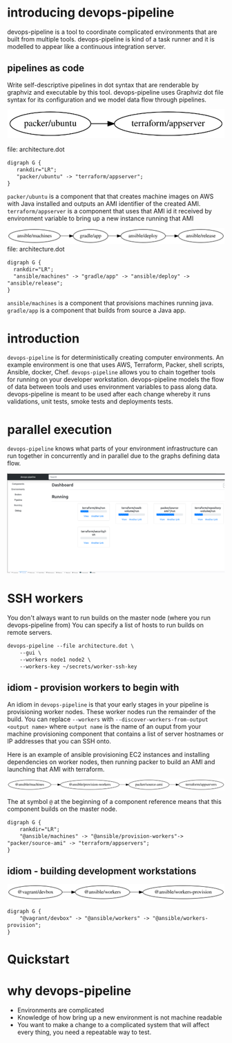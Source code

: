 # introducing devops-pipeline

devops-pipeline is a tool to coordinate complicated environments that are built from multiple tools. devops-pipeline is kind of a task runner and it is modelled to appear like a continuous integration server.

## pipelines as code

Write self-descriptive pipelines in dot syntax that are renderable by graphviz and executable by this tool. devops-pipeline uses Graphviz dot file syntax for its configuration and we model data flow through pipelines.

![](java-server.svg)

file: architecture.dot
```
digraph G {
   rankdir="LR";
   "packer/ubuntu" -> "terraform/appserver";
}
```
`packer/ubuntu` is a component that that creates machine images on AWS with Java installed and outputs an AMI identifier of the created AMI.
`terraform/appserver` is a component that uses that AMI id it received by environment variable to bring up a new instance running that AMI


![](gradle-app.svg)
file: architecture.dot
```
digraph G {
  rankdir="LR";
  "ansible/machines" -> "gradle/app" -> "ansible/deploy" -> "ansible/release";
}
```
`ansible/machines` is a component that provisions machines running java.
`gradle/app` is a component that builds from source a Java app.

# introduction

`devops-pipeline` is for deterministically creating computer environments. An example environment is one that uses AWS, Terraform, Packer, shell scripts, Ansible, docker, Chef. `devops-pipeline` allows you to chain together tools for running on your developer workstation. devops-pipeline models the flow of data between tools and uses environment variables to pass along data. devops-pipeline is meant to be used after each change whereby it runs validations, unit tests, smoke tests and deployments tests.

# parallel execution

`devops-pipeline` knows what parts of your environment infrastructure can run together in concurrently and in parallel due to the graphs defining data flow.

![pipeline-running](parallel-components.png)

# SSH workers

You don't always want to run builds on the master node (where you run devops-pipeline from) You can specify a list of hosts to run builds on remote servers.

```
devops-pipeline --file architecture.dot \
    --gui \
    --workers node1 node2 \
    --workers-key ~/secrets/worker-ssh-key
```

## idiom - provision workers to begin with

An idiom in `devops-pipeline` is that your early stages in your pipeline is provisioning worker nodes. These worker nodes run the remainder of the build. You can replace `--workers` with `--discover-workers-from-output <output name>` where `output name` is the name of an ouput from your machine provisioning component that contains a list of server hostnames or IP addresses that you can SSH onto.

Here is an example of ansible provisioning EC2 instances and installing dependencies on worker nodes, then running packer to build an AMI and launching that AMI with terraform.

![](worker-provisioning.svg)

The at symbol `@` at the beginning of a component reference means that this component builds on the master node.

```
digraph G {
	rankdir="LR";
	"@ansible/machines" -> "@ansible/provision-workers"-> "packer/source-ami" -> "terraform/appservers";
}
```

## idiom - building development workstations

![](devbox.svg)

```
digraph G {
	"@vagrant/devbox" -> "@ansible/workers" -> "@ansible/workers-provision";
}
```

# Quickstart



# why devops-pipeline

* Environments are complicated
* Knowledge of how bring up a new environment is not machine readable
* You want to make a change to a complicated system that will affect every thing, you need a repeatable way to test.
